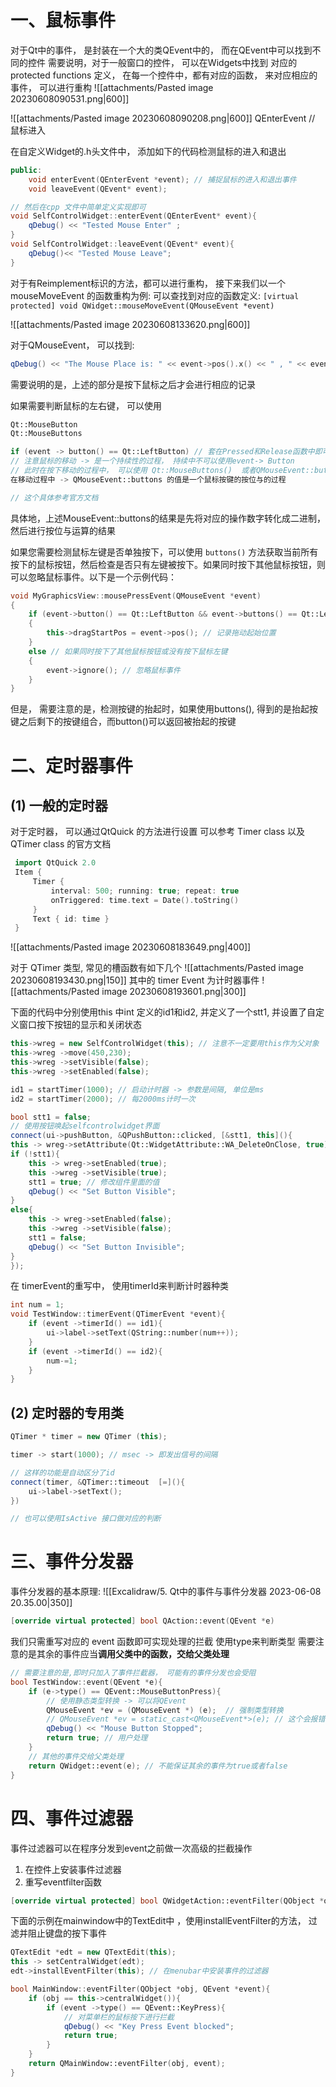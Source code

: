 # 一、鼠标事件
对于Qt中的事件， 是封装在一个大的类QEvent中的， 而在QEvent中可以找到不同的控件
需要说明，对于一般窗口的控件， 可以在Widgets中找到 对应的protected functions 定义， 在每一个控件中，都有对应的函数， 来对应相应的事件， 可以进行重构
![[attachments/Pasted image 20230608090531.png|600]]

![[attachments/Pasted image 20230608090208.png|600]]
QEnterEvent // 鼠标进入

在自定义Widget的.h头文件中， 添加如下的代码检测鼠标的进入和退出
```cpp 
public:
    void enterEvent(QEnterEvent *event); // 捕捉鼠标的进入和退出事件
    void leaveEvent(QEvent* event);
```

```cpp 
// 然后在cpp 文件中简单定义实现即可
void SelfControlWidget::enterEvent(QEnterEvent* event){
    qDebug() << "Tested Mouse Enter" ;
}
void SelfControlWidget::leaveEvent(QEvent* event){
    qDebug()<< "Tested Mouse Leave";
}
```

对于有Reimplement标识的方法，都可以进行重构， 接下来我们以一个mouseMoveEvent 的函数重构为例: 
可以查找到对应的函数定义: 
`[virtual protected] void QWidget::mouseMoveEvent(QMouseEvent *event)`

![[attachments/Pasted image 20230608133620.png|600]]

对于QMouseEvent， 可以找到:
```cpp 
qDebug() << "The Mouse Place is: " << event->pos().x() << " , " << event->pos().y();
```

需要说明的是，上述的部分是按下鼠标之后才会进行相应的记录

如果需要判断鼠标的左右键， 可以使用
```cpp 
Qt::MouseButton 
Qt::MouseButtons

if (event -> button() == Qt::LeftButton) // 套在Pressed和Release函数中即可
// 注意鼠标的移动 -> 是一个持续性的过程， 持续中不可以使用event-> Button
// 此时在按下移动的过程中， 可以使用 Qt::MouseButtons()  或者QMouseEvent::buttons 来进行
在移动过程中 -> QMouseEvent::buttons 的值是一个鼠标按键的按位与的过程

// 这个具体参考官方文档
```

具体地，上述MouseEvent::buttons的结果是先将对应的操作数字转化成二进制，然后进行按位与运算的结果

如果您需要检测鼠标左键是否单独按下，可以使用 `buttons()` 方法获取当前所有按下的鼠标按钮，然后检查是否只有左键被按下。如果同时按下其他鼠标按钮，则可以忽略鼠标事件。以下是一个示例代码：
```cpp 
void MyGraphicsView::mousePressEvent(QMouseEvent *event)
{
    if (event->button() == Qt::LeftButton && event->buttons() == Qt::LeftButton) // 如果只按下了鼠标左键
    {
        this->dragStartPos = event->pos(); // 记录拖动起始位置
    }
    else // 如果同时按下了其他鼠标按钮或没有按下鼠标左键
    {
        event->ignore(); // 忽略鼠标事件
    }
}
```

但是， 需要注意的是，检测按键的抬起时，如果使用buttons(), 得到的是抬起按键之后剩下的按键组合，而button()可以返回被抬起的按键



# 二、定时器事件
## (1) 一般的定时器
对于定时器， 可以通过QtQuick 的方法进行设置 
可以参考 Timer class 以及 QTimer class 的官方文档

```cpp 
 import QtQuick 2.0
 Item {
     Timer {
         interval: 500; running: true; repeat: true
         onTriggered: time.text = Date().toString()
     }
     Text { id: time }
 }
```

![[attachments/Pasted image 20230608183649.png|400]]


对于 QTimer 类型, 常见的槽函数有如下几个
![[attachments/Pasted image 20230608193430.png|150]]
其中的 timer Event 为计时器事件
![[attachments/Pasted image 20230608193601.png|300]]


下面的代码中分别使用this 中int 定义的id1和id2, 并定义了一个stt1, 并设置了自定义窗口按下按钮的显示和关闭状态
```cpp 
this->wreg = new SelfControlWidget(this); // 注意不一定要用this作为父对象
this->wreg ->move(450,230);
this->wreg ->setVisible(false);
this->wreg ->setEnabled(false);

id1 = startTimer(1000); // 启动计时器 -> 参数是间隔, 单位是ms
id2 = startTimer(2000); // 每2000ms计时一次

bool stt1 = false;
// 使用按钮唤起selfcontrolwidget界面
connect(ui->pushButton, &QPushButton::clicked, [&stt1, this](){
this -> wreg->setAttribute(Qt::WidgetAttribute::WA_DeleteOnClose, true);
if (!stt1){
	this -> wreg->setEnabled(true);
	this ->wreg ->setVisible(true);
	stt1 = true; // 修改组件里面的值
	qDebug() << "Set Button Visible";
}
else{
	this -> wreg->setEnabled(false);
	this ->wreg ->setVisible(false);
	stt1 = false;
	qDebug() << "Set Button Invisible";
}
});
```

在 timerEvent的重写中， 使用timerId来判断计时器种类
```cpp 
int num = 1;
void TestWindow::timerEvent(QTimerEvent *event){
    if (event ->timerId() == id1){
        ui->label->setText(QString::number(num++));
    }
    if (event ->timerId() == id2){
        num-=1;
    }
}
```

## (2) 定时器的专用类

```cpp 
QTimer * timer = new QTimer (this);

timer -> start(1000); // msec -> 即发出信号的间隔

// 这样的功能是自动区分了id
connect(timer, &QTimer::timeout  [=](){
	ui->label->setText();
})

// 也可以使用IsActive 接口做对应的判断 
```



# 三、事件分发器

事件分发器的基本原理:
![[Excalidraw/5. Qt中的事件与事件分发器 2023-06-08 20.35.00|350]]
```cpp 
[override virtual protected] bool QAction::event(QEvent *e)
```

我们只需重写对应的 event 函数即可实现处理的拦截
使用type来判断类型
需要注意的是其余的事件应当**调用父类中的函数，交给父类处理**
```cpp 
// 需要注意的是,即时只加入了事件拦截器， 可能有的事件分发也会受阻
bool TestWindow::event(QEvent *e){
    if (e->type() == QEvent::MouseButtonPress){
        // 使用静态类型转换 -> 可以将QEvent
        QMouseEvent *ev = (QMouseEvent *) (e);  // 强制类型转换
        // QMouseEvent *ev = static_cast<QMouseEvent*>(e); // 这个会报错
        qDebug() << "Mouse Button Stopped";
        return true; // 用户处理
    }
    // 其他的事件交给父类处理
    return QWidget::event(e); // 不能保证其余的事件为true或者false
}
```

# 四、事件过滤器
事件过滤器可以在程序分发到event之前做一次高级的拦截操作

1. 在控件上安装事件过滤器
2. 重写eventfilter函数

```cpp  
[override virtual protected] bool QWidgetAction::eventFilter(QObject *obj, QEvent *event)
```

下面的示例在mainwindow中的TextEdit中 ，使用installEventFilter的方法， 过滤并阻止键盘的按下事件

```cpp 
QTextEdit *edt = new QTextEdit(this);
this -> setCentralWidget(edt);
edt->installEventFilter(this); // 在menubar中安装事件的过滤器

bool MainWindow::eventFilter(QObject *obj, QEvent *event){
    if (obj == this->centralWidget()){
        if (event ->type() == QEvent::KeyPress){
            // 对菜单栏的鼠标按下进行拦截
            qDebug() << "Key Press Event blocked";
            return true;
        }
    }
    return QMainWindow::eventFilter(obj, event);
}
```